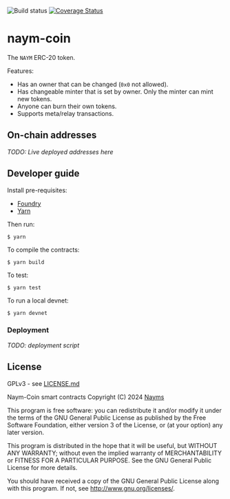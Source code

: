 ![Build status](https://github.com/github/docs/actions/workflows/ci.yml/badge.svg?branch=master)
[![Coverage Status](https://coveralls.io/repos/github/nayms/naym-coin/badge.svg?t=wvNXqi)](https://coveralls.io/github/nayms/naym-coin)

# naym-coin

The `NAYM` ERC-20 token.

Features:

* Has an owner that can be changed (`0x0` not allowed).
* Has changeable minter that is set by owner. Only the minter can mint new tokens.
* Anyone can burn their own tokens.
* Supports meta/relay transactions.

## On-chain addresses

_TODO: Live deployed addresses here_

## Developer guide

Install pre-requisites:

* [Foundry](https://book.getfoundry.sh/)
* [Yarn](https://yarnpkg.com/)

Then run:

```shell
$ yarn
```

To compile the contracts:

```shell
$ yarn build
```

To test:

```shell
$ yarn test
```

To run a local devnet:

```shell
$ yarn devnet
```

### Deployment

_TODO: deployment script_

## License

GPLv3 - see [LICENSE.md](LICENSE.md)

Naym-Coin smart contracts
Copyright (C) 2024  [Nayms](https://nayms.com)

This program is free software: you can redistribute it and/or modify
it under the terms of the GNU General Public License as published by
the Free Software Foundation, either version 3 of the License, or
(at your option) any later version.

This program is distributed in the hope that it will be useful,
but WITHOUT ANY WARRANTY; without even the implied warranty of
MERCHANTABILITY or FITNESS FOR A PARTICULAR PURPOSE.  See the
GNU General Public License for more details.

You should have received a copy of the GNU General Public License
along with this program.  If not, see <http://www.gnu.org/licenses/>.
